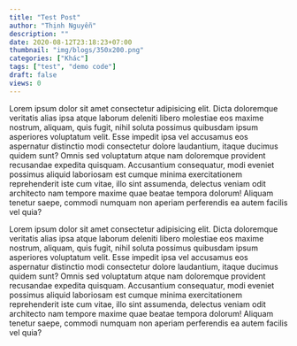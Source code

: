 ```yaml
---
title: "Test Post"
author: "Thịnh Nguyễn"
description: ""
date: 2020-08-12T23:18:23+07:00
thumbnail: "img/blogs/350x200.png"
categories: ["Khác"]
tags: ["test", "demo code"]
draft: false
views: 0
---
```


Lorem ipsum dolor sit amet consectetur adipisicing elit. Dicta doloremque veritatis alias ipsa atque laborum deleniti libero molestiae eos maxime nostrum, aliquam, quis fugit, nihil soluta possimus quibusdam ipsum asperiores voluptatum velit. Esse impedit ipsa vel accusamus eos aspernatur distinctio modi consectetur dolore laudantium, itaque ducimus quidem sunt? Omnis sed voluptatum atque nam doloremque provident recusandae expedita quisquam. Accusantium consequatur, modi eveniet possimus aliquid laboriosam est cumque minima exercitationem reprehenderit iste cum vitae, illo sint assumenda, delectus veniam odit architecto nam tempore maxime quae beatae tempora dolorum! Aliquam tenetur saepe, commodi numquam non aperiam perferendis ea autem facilis vel quia?

Lorem ipsum dolor sit amet consectetur adipisicing elit. Dicta doloremque veritatis alias ipsa atque laborum deleniti libero molestiae eos maxime nostrum, aliquam, quis fugit, nihil soluta possimus quibusdam ipsum asperiores voluptatum velit. Esse impedit ipsa vel accusamus eos aspernatur distinctio modi consectetur dolore laudantium, itaque ducimus quidem sunt? Omnis sed voluptatum atque nam doloremque provident recusandae expedita quisquam. Accusantium consequatur, modi eveniet possimus aliquid laboriosam est cumque minima exercitationem reprehenderit iste cum vitae, illo sint assumenda, delectus veniam odit architecto nam tempore maxime quae beatae tempora dolorum! Aliquam tenetur saepe, commodi numquam non aperiam perferendis ea autem facilis vel quia?
